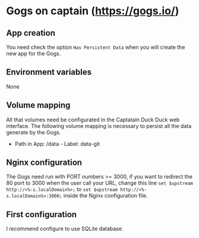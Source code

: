# Gogs on captain (https://gogs.io/)

## App creation
You need check the option `Has Persistent Data` when you will create the new app for the Gogs.

## Environment variables
None

## Volume mapping
All that volumes need be configurated in the Captatain Duck Duck web interface. The following volume mapping is necessary to persist all the data generate by the Gogs.

* Path in App: /data - Label: data-git

## Nginx configuration
The Gogs need run with PORT numbers >= 3000, if you want to redirect the 80 port to 3000 when the user call your URL, change this line `set $upstream http://<%-s.localDomain%>;` to `set $upstream http://<%-s.localDomain%>:3000;` inside the Nginx configuration file.

## First configuration
I recommend configure to use SQLite database.
